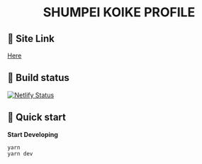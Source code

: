 <h1 align="center">
  SHUMPEI KOIKE PROFILE
</h1>

## 🚀 Site Link
[Here](practical-shirley-141057.netlify.com)


## 🚀 Build status

[![Netlify Status](https://api.netlify.com/api/v1/badges/aebbb245-73f3-4890-8089-dc10b6b007f5/deploy-status)](https://app.netlify.com/sites/practical-shirley-141057/deploys)

## 🚀 Quick start

**Start Developing**

```shell
yarn
yarn dev
```
